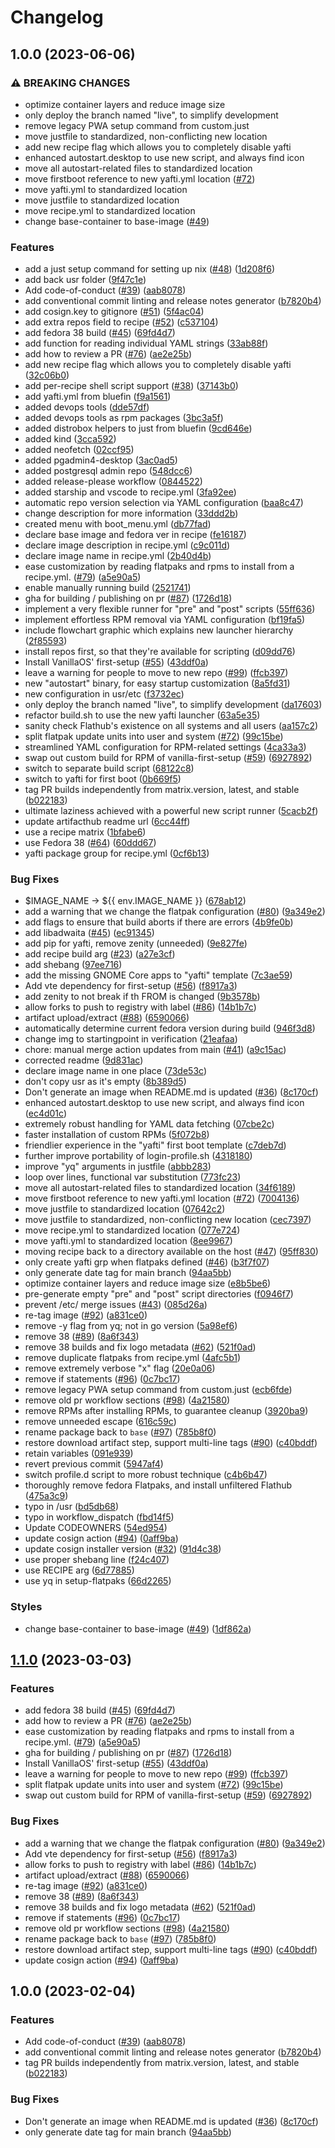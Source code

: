 # Changelog

## 1.0.0 (2023-06-06)


### ⚠ BREAKING CHANGES

* optimize container layers and reduce image size
* only deploy the branch named "live", to simplify development
* remove legacy PWA setup command from custom.just
* move justfile to standardized, non-conflicting new location
* add new recipe flag which allows you to completely disable yafti
* enhanced autostart.desktop to use new script, and always find icon
* move all autostart-related files to standardized location
* move firstboot reference to new yafti.yml location ([#72](https://github.com/odintdh/testblue/issues/72))
* move yafti.yml to standardized location
* move justfile to standardized location
* move recipe.yml to standardized location
* change base-container to base-image ([#49](https://github.com/odintdh/testblue/issues/49))

### Features

* add a just setup command for setting up nix ([#48](https://github.com/odintdh/testblue/issues/48)) ([1d208f6](https://github.com/odintdh/testblue/commit/1d208f6eaec5000daab9e4bce69e5547a916df89))
* add back usr folder ([9f47c1e](https://github.com/odintdh/testblue/commit/9f47c1eddfc00779de2fc4c07bb6816bda9adf76))
* Add code-of-conduct ([#39](https://github.com/odintdh/testblue/issues/39)) ([aab8078](https://github.com/odintdh/testblue/commit/aab8078cfdc7d2354e057a0ca4771d3a53d2df4c))
* add conventional commit linting and release notes generator ([b7820b4](https://github.com/odintdh/testblue/commit/b7820b4ba312ca939d0dc977ed9f6a08d135324b))
* add cosign.key to gitignore ([#51](https://github.com/odintdh/testblue/issues/51)) ([5f4ac04](https://github.com/odintdh/testblue/commit/5f4ac049a7f60bb55e40da809e29ac1dd9f65fc9))
* add extra repos field to recipe ([#52](https://github.com/odintdh/testblue/issues/52)) ([c537104](https://github.com/odintdh/testblue/commit/c537104ba2695a3c843ba7e67e7a118665f50c9a))
* add fedora 38 build ([#45](https://github.com/odintdh/testblue/issues/45)) ([69fd4d7](https://github.com/odintdh/testblue/commit/69fd4d7a57c5ce39331e47e8dedeb2a2f643190f))
* add function for reading individual YAML strings ([33ab88f](https://github.com/odintdh/testblue/commit/33ab88f7940b6e360d3e8d7f4a1b0b393547dd92))
* add how to review a PR ([#76](https://github.com/odintdh/testblue/issues/76)) ([ae2e25b](https://github.com/odintdh/testblue/commit/ae2e25b92f5ebebed2fcaad53ecfab651a639d12))
* add new recipe flag which allows you to completely disable yafti ([32c06b0](https://github.com/odintdh/testblue/commit/32c06b0867b0e4f66c3d1dfa303530682c16a52f))
* add per-recipe shell script support ([#38](https://github.com/odintdh/testblue/issues/38)) ([37143b0](https://github.com/odintdh/testblue/commit/37143b0e23582f8754808b77aee4b594bb877ba1))
* add yafti.yml from bluefin ([f9a1561](https://github.com/odintdh/testblue/commit/f9a1561f2c8a718890f4d932db8ce625342610e2))
* added devops tools ([dde57df](https://github.com/odintdh/testblue/commit/dde57df4544a88195cd188ee757431ba8ee61c84))
* added devops tools as rpm packages ([3bc3a5f](https://github.com/odintdh/testblue/commit/3bc3a5f4d92f215533ca465f8262717f7982662c))
* added distrobox helpers to just from bluefin ([9cd646e](https://github.com/odintdh/testblue/commit/9cd646e014052f0cd8952c1c8bb7287f8662a871))
* added kind ([3cca592](https://github.com/odintdh/testblue/commit/3cca5923083135aa3c368c924c0929179b5b2050))
* added neofetch ([02ccf95](https://github.com/odintdh/testblue/commit/02ccf95c0f6a0ff44a42d7579e0351e252d86c56))
* added pgadmin4-desktop ([3ac0ad5](https://github.com/odintdh/testblue/commit/3ac0ad5ddca8c18771fe7966d660e47751960457))
* added postgresql admin repo ([548dcc6](https://github.com/odintdh/testblue/commit/548dcc6afdc56a625bef77559a94155c76f760cf))
* added release-please workflow ([0844522](https://github.com/odintdh/testblue/commit/0844522fae0f83463058fb740dc18cd67206b841))
* added starship and vscode to recipe.yml ([3fa92ee](https://github.com/odintdh/testblue/commit/3fa92ee8b58833dea118071e86d26852d4c26edb))
* automatic repo version selection via YAML configuration ([baa8c47](https://github.com/odintdh/testblue/commit/baa8c47ffa97ae25077d205432bec0c549b27319))
* change description for more information ([33ddd2b](https://github.com/odintdh/testblue/commit/33ddd2bbac6eebbf4716af0465808f2e2fe56ebc))
* created menu with boot_menu.yml ([db77fad](https://github.com/odintdh/testblue/commit/db77fadc9676a11673132ac9736ca19d93e4cb17))
* declare base image and fedora ver in recipe ([fe16187](https://github.com/odintdh/testblue/commit/fe16187a92400865b4f96e82ce4d6781478bdfe6))
* declare image description in recipe.yml ([c9c011d](https://github.com/odintdh/testblue/commit/c9c011d842a9ef9ec5d3976a0fd167b22ca0f0ed))
* declare image name in recipe.yml ([2b40d4b](https://github.com/odintdh/testblue/commit/2b40d4b4367c669f1e557194db7bc14ac40f8b53))
* ease customization by reading flatpaks and rpms to install from a recipe.yml. ([#79](https://github.com/odintdh/testblue/issues/79)) ([a5e90a5](https://github.com/odintdh/testblue/commit/a5e90a588f58a938405bf513d1032955be34028e))
* enable manually running build ([2521741](https://github.com/odintdh/testblue/commit/2521741049e25b13c3865225be26c3d63aa84a21))
* gha for building / publishing on pr ([#87](https://github.com/odintdh/testblue/issues/87)) ([1726d18](https://github.com/odintdh/testblue/commit/1726d182ee95ce5eb13f47212799a68b63c5aefc))
* implement a very flexible runner for "pre" and "post" scripts ([55ff636](https://github.com/odintdh/testblue/commit/55ff6363be7a783a5949ede05575d2936a4c6e29))
* implement effortless RPM removal via YAML configuration ([bf19fa5](https://github.com/odintdh/testblue/commit/bf19fa5eca5b6440f4cfe83aa33c2c2e5797d33e))
* include flowchart graphic which explains new launcher hierarchy ([2f85593](https://github.com/odintdh/testblue/commit/2f85593176abfe9eafdd59780d7909e386af4c15))
* install repos first, so that they're available for scripting ([d09dd76](https://github.com/odintdh/testblue/commit/d09dd7624355076616735f82e066f364c0d02470))
* Install VanillaOS' first-setup ([#55](https://github.com/odintdh/testblue/issues/55)) ([43ddf0a](https://github.com/odintdh/testblue/commit/43ddf0a123911f9dedc3a76dcfc314a7cb37e871))
* leave a warning for people to move to new repo ([#99](https://github.com/odintdh/testblue/issues/99)) ([ffcb397](https://github.com/odintdh/testblue/commit/ffcb3973bd540d679ab033ed94de6336b903e7dd))
* new "autostart" binary, for easy startup customization ([8a5fd31](https://github.com/odintdh/testblue/commit/8a5fd31f8877ff425dd360ab2cd8a63e67ddd95a))
* new configuration in usr/etc ([f3732ec](https://github.com/odintdh/testblue/commit/f3732ec08c35417dc54fbc584805d9839c234cd7))
* only deploy the branch named "live", to simplify development ([da17603](https://github.com/odintdh/testblue/commit/da17603567bd7206a844d932c1cac34329d05817))
* refactor build.sh to use the new yafti launcher ([63a5e35](https://github.com/odintdh/testblue/commit/63a5e3583b1f3fdd4224e5f7cf9844c7a2b3f0da))
* sanity check Flathub's existence on all systems and all users ([aa157c2](https://github.com/odintdh/testblue/commit/aa157c2514f8725e7535501fc4a02f95544a5850))
* split flatpak update units into user and system ([#72](https://github.com/odintdh/testblue/issues/72)) ([99c15be](https://github.com/odintdh/testblue/commit/99c15be6f012cb590891c5ef16b2613dc538d144))
* streamlined YAML configuration for RPM-related settings ([4ca33a3](https://github.com/odintdh/testblue/commit/4ca33a3fe37afeb14a5e764813f623be7c2af042))
* swap out custom build for RPM of vanilla-first-setup ([#59](https://github.com/odintdh/testblue/issues/59)) ([6927892](https://github.com/odintdh/testblue/commit/6927892581dadf8f31419a0d9b070bb7268513ba))
* switch to separate build script ([68122c8](https://github.com/odintdh/testblue/commit/68122c87cacbadc47bd85403c2d1c5b5b49eab3f))
* switch to yafti for first boot ([0b669f5](https://github.com/odintdh/testblue/commit/0b669f5bb502c5e334474c54c95fbb7fed184b36))
* tag PR builds independently from matrix.version, latest, and stable ([b022183](https://github.com/odintdh/testblue/commit/b02218386235e6d40a11a48b5b1171e9acf8d1eb))
* ultimate laziness achieved with a powerful new script runner ([5cacb2f](https://github.com/odintdh/testblue/commit/5cacb2fcd86aa499aba4188ef6357e7e008373bc))
* update artifacthub readme url ([6cc44ff](https://github.com/odintdh/testblue/commit/6cc44ff4a9462727260733d9c973aae5a3f90c46))
* use a recipe matrix ([1bfabe6](https://github.com/odintdh/testblue/commit/1bfabe674e92dd5bf7fc12956941857de4eacd0a))
* use Fedora 38 ([#64](https://github.com/odintdh/testblue/issues/64)) ([60ddd67](https://github.com/odintdh/testblue/commit/60ddd67713b1fd843377276dbefb1afd54e23cc0))
* yafti package group for recipe.yml ([0cf6b13](https://github.com/odintdh/testblue/commit/0cf6b13b6c44135848ae9a400b2fa3aa5aed657d))


### Bug Fixes

* $IMAGE_NAME -&gt; ${{ env.IMAGE_NAME }} ([678ab12](https://github.com/odintdh/testblue/commit/678ab12c5ac41751775ca6898d09e2d09ea2d8b3))
* add a warning that we change the flatpak configuration ([#80](https://github.com/odintdh/testblue/issues/80)) ([9a349e2](https://github.com/odintdh/testblue/commit/9a349e2625791b90c11f640938060344ec3e4bd5))
* add flags to ensure that build aborts if there are errors ([4b9fe0b](https://github.com/odintdh/testblue/commit/4b9fe0b05bd138cebd825e67cb6c5a062181d6d8))
* add libadwaita ([#45](https://github.com/odintdh/testblue/issues/45)) ([ec91345](https://github.com/odintdh/testblue/commit/ec91345bc71b373b3fa5aff4ad3df0eefec45fa4))
* add pip for yafti, remove zenity (unneeded) ([9e827fe](https://github.com/odintdh/testblue/commit/9e827fe6be1495221cecc83746d266a78c55ba96))
* add recipe build arg ([#23](https://github.com/odintdh/testblue/issues/23)) ([a27e3cf](https://github.com/odintdh/testblue/commit/a27e3cfa13fbf76e145a6fcd4bb469d42daf5995))
* add shebang ([97ee716](https://github.com/odintdh/testblue/commit/97ee7169f4a287520b516bc377b90046b717daaf))
* add the missing GNOME Core apps to "yafti" template ([7c3ae59](https://github.com/odintdh/testblue/commit/7c3ae599e521fdab197dd8710f3b38b057d3f007))
* Add vte dependency for first-setup ([#56](https://github.com/odintdh/testblue/issues/56)) ([f8917a3](https://github.com/odintdh/testblue/commit/f8917a3258196f85b8e3805f5ebcb1c9c0db06a7))
* add zenity to not break if th FROM is changed ([9b3578b](https://github.com/odintdh/testblue/commit/9b3578b2175d4ad2427736ff7a7e3bc962ea35f0))
* allow forks to push to registry with label ([#86](https://github.com/odintdh/testblue/issues/86)) ([14b1b7c](https://github.com/odintdh/testblue/commit/14b1b7cb044ec616817aa30075609469dcb9986b))
* artifact upload/extract ([#88](https://github.com/odintdh/testblue/issues/88)) ([6590066](https://github.com/odintdh/testblue/commit/6590066ebcf72d6c4a56730dd682088db17d7df0))
* automatically determine current fedora version during build ([946f3d8](https://github.com/odintdh/testblue/commit/946f3d82eec8bfb12a187c00b31aa5ac512fa0d7))
* change img to startingpoint in verification ([21eafaa](https://github.com/odintdh/testblue/commit/21eafaa3c09c888f8b90a0345855a5024a24dacb))
* chore: manual merge action updates from main  ([#41](https://github.com/odintdh/testblue/issues/41)) ([a9c15ac](https://github.com/odintdh/testblue/commit/a9c15ac30655689f15e83e2534335f2b49a4622b))
* corrected readme ([9d831ac](https://github.com/odintdh/testblue/commit/9d831ac736a658ae9949e17363abacfb37618f2b))
* declare image name in one place ([73de53c](https://github.com/odintdh/testblue/commit/73de53cd39fbc4a5c84e27d9df7215f91d689ab4))
* don't copy usr as it's empty ([8b389d5](https://github.com/odintdh/testblue/commit/8b389d5f049c6e9c74c9a742edf798d52beaab28))
* Don't generate an image when README.md is updated ([#36](https://github.com/odintdh/testblue/issues/36)) ([8c170cf](https://github.com/odintdh/testblue/commit/8c170cfe89dd306eec0940f4dc50ed245c94bc2b))
* enhanced autostart.desktop to use new script, and always find icon ([ec4d01c](https://github.com/odintdh/testblue/commit/ec4d01caa8dfeeb152e474a40d7485903be98edd))
* extremely robust handling for YAML data fetching ([07cbe2c](https://github.com/odintdh/testblue/commit/07cbe2cc08908ffef4a4543f2e50f0c3a80ed559))
* faster installation of custom RPMs ([5f072b8](https://github.com/odintdh/testblue/commit/5f072b8b671ccb68b8e15aff62abebda4ac1115a))
* friendlier experience in the "yafti" first boot template ([c7deb7d](https://github.com/odintdh/testblue/commit/c7deb7d6fe3aa4256d7a79123ffc250a24165263))
* further improve portability of login-profile.sh ([4318180](https://github.com/odintdh/testblue/commit/4318180a7c134fc06c83bac550c90c50678550d8))
* improve "yq" arguments in justfile ([abbb283](https://github.com/odintdh/testblue/commit/abbb283dbe69d1e126a8bf41141c517cdda0d488))
* loop over lines, functional var substitution ([773fc23](https://github.com/odintdh/testblue/commit/773fc23804d7f6d5c044d46c28564a62d709f171))
* move all autostart-related files to standardized location ([34f6189](https://github.com/odintdh/testblue/commit/34f6189d26043b0efb4242d186cfc211a0a16c14))
* move firstboot reference to new yafti.yml location ([#72](https://github.com/odintdh/testblue/issues/72)) ([7004136](https://github.com/odintdh/testblue/commit/700413653ee904c20a5ba2eb365dcfda33c77fec))
* move justfile to standardized location ([07642c2](https://github.com/odintdh/testblue/commit/07642c2f43167d13b51ef3b29fa0679908fa8d93))
* move justfile to standardized, non-conflicting new location ([cec7397](https://github.com/odintdh/testblue/commit/cec73978cf2ff49b0aad5278485e8854f5738519))
* move recipe.yml to standardized location ([077e724](https://github.com/odintdh/testblue/commit/077e7243f264840cb71b801335cc9b728ee73813))
* move yafti.yml to standardized location ([8ee9967](https://github.com/odintdh/testblue/commit/8ee996722f698d585651b252d60ef57d59fc1627))
* moving recipe back to a directory available on the host ([#47](https://github.com/odintdh/testblue/issues/47)) ([95ff830](https://github.com/odintdh/testblue/commit/95ff830b49649fd3d76f54e7cce1727ace6ac6c6))
* only create yafti grp when flatpaks defined ([#46](https://github.com/odintdh/testblue/issues/46)) ([b3f7f07](https://github.com/odintdh/testblue/commit/b3f7f07d6ceca0489d699c6d2dfa4d995588c5c1))
* only generate date tag for main branch ([94aa5bb](https://github.com/odintdh/testblue/commit/94aa5bb8df2aac0985d4c9422b19b0c03a3f25b0))
* optimize container layers and reduce image size ([e8b5be6](https://github.com/odintdh/testblue/commit/e8b5be6e83099043a4aa51460154940af3ee7ce2))
* pre-generate empty "pre" and "post" script directories ([f0946f7](https://github.com/odintdh/testblue/commit/f0946f74b9c93c46a57186d7df6d9310c1fb508b))
* prevent /etc/ merge issues ([#43](https://github.com/odintdh/testblue/issues/43)) ([085d26a](https://github.com/odintdh/testblue/commit/085d26aa1acd7252c1c54fbd18661fed1a69d4e1))
* re-tag image ([#92](https://github.com/odintdh/testblue/issues/92)) ([a831ce0](https://github.com/odintdh/testblue/commit/a831ce00df84d94e2bdb48013f650bcbb5b39568))
* remove -y flag from yq; not in  go version ([5a98ef6](https://github.com/odintdh/testblue/commit/5a98ef653293d5d3a9b4f0920d3625291a93601a))
* remove 38 ([#89](https://github.com/odintdh/testblue/issues/89)) ([8a6f343](https://github.com/odintdh/testblue/commit/8a6f3433ad45b0f9f3da974a691001c02f498fb1))
* remove 38 builds and fix logo metadata ([#62](https://github.com/odintdh/testblue/issues/62)) ([521f0ad](https://github.com/odintdh/testblue/commit/521f0adcda598a1bf494d969df375f0c0a03a10c))
* remove duplicate flatpaks from recipe.yml ([4afc5b1](https://github.com/odintdh/testblue/commit/4afc5b1b4482ec6eb5e1841cbb57d3d9e3d98f5c))
* remove extremely verbose "x" flag ([20e0a06](https://github.com/odintdh/testblue/commit/20e0a06588e9b0e4edb3522f4d9602d2e681f4af))
* remove if statements ([#96](https://github.com/odintdh/testblue/issues/96)) ([0c7bc17](https://github.com/odintdh/testblue/commit/0c7bc17666ae038a0504d24a0e683f724c734527))
* remove legacy PWA setup command from custom.just ([ecb6fde](https://github.com/odintdh/testblue/commit/ecb6fdebb17240de5a80c8cf9e54d99623f0dab6))
* remove old pr workflow sections ([#98](https://github.com/odintdh/testblue/issues/98)) ([4a21580](https://github.com/odintdh/testblue/commit/4a21580f4e4d40692449bae61a75a555e8569be1))
* remove RPMs after installing RPMs, to guarantee cleanup ([3920ba9](https://github.com/odintdh/testblue/commit/3920ba9ab53fd75e5b54fdecdd330e0a80fcc0bb))
* remove unneeded escape ([616c59c](https://github.com/odintdh/testblue/commit/616c59c90bebd1d4dda24d5c28fa35adb067b13a))
* rename package back to `base` ([#97](https://github.com/odintdh/testblue/issues/97)) ([785b8f0](https://github.com/odintdh/testblue/commit/785b8f0d8adb8513bbe94b8918bfc0033ee0ca45))
* restore download artifact step, support multi-line tags ([#90](https://github.com/odintdh/testblue/issues/90)) ([c40bddf](https://github.com/odintdh/testblue/commit/c40bddfdf39a61545700ecb8123a02abd24a4f8f))
* retain variables ([091e939](https://github.com/odintdh/testblue/commit/091e9396f2929bee6a3cf1606439377f75f13a92))
* revert previous commit ([5947af4](https://github.com/odintdh/testblue/commit/5947af45da9ea324ab8c52e09142c916791d88e2))
* switch profile.d script to more robust technique ([c4b6b47](https://github.com/odintdh/testblue/commit/c4b6b4760606c9f70c30a88c9b20474e5698cc95))
* thoroughly remove fedora Flatpaks, and install unfiltered Flathub ([475a3c9](https://github.com/odintdh/testblue/commit/475a3c91cdfced27b73ad80a6d5e1ec19617d932))
* typo in /usr ([bd5db68](https://github.com/odintdh/testblue/commit/bd5db68387150ee04afc348bfdfd42afdc4db167))
* typo in workflow_dispatch ([fbd14f5](https://github.com/odintdh/testblue/commit/fbd14f502f6c2ceaeb02f6b7ddab246b7a507171))
* Update CODEOWNERS ([54ed954](https://github.com/odintdh/testblue/commit/54ed9540a2498efb2248e9720172837c5b0c7df0))
* update cosign action ([#94](https://github.com/odintdh/testblue/issues/94)) ([0aff9ba](https://github.com/odintdh/testblue/commit/0aff9bac374c3494f57a360fd4426afe705bfee9))
* update cosign installer version ([#32](https://github.com/odintdh/testblue/issues/32)) ([91d4c38](https://github.com/odintdh/testblue/commit/91d4c3877ca61595f4e1f6a5cfa5dbf4dcc0e596))
* use proper shebang line ([f24c407](https://github.com/odintdh/testblue/commit/f24c4072fdb09f117f8e2b58baf017883725b7a0))
* use RECIPE arg ([6d77885](https://github.com/odintdh/testblue/commit/6d778859c82924e920198c69c2e27bbabdf3ea3e))
* use yq in setup-flatpaks ([66d2265](https://github.com/odintdh/testblue/commit/66d22650f02cb4c551675614168b44eb89cb8345))


### Styles

* change base-container to base-image ([#49](https://github.com/odintdh/testblue/issues/49)) ([1df862a](https://github.com/odintdh/testblue/commit/1df862aae8472f765828043d0ae1bea2953b61a0))

## [1.1.0](https://github.com/ublue-os/base/compare/v1.0.0...v1.1.0) (2023-03-03)


### Features

* add fedora 38 build ([#45](https://github.com/ublue-os/base/issues/45)) ([69fd4d7](https://github.com/ublue-os/base/commit/69fd4d7a57c5ce39331e47e8dedeb2a2f643190f))
* add how to review a PR ([#76](https://github.com/ublue-os/base/issues/76)) ([ae2e25b](https://github.com/ublue-os/base/commit/ae2e25b92f5ebebed2fcaad53ecfab651a639d12))
* ease customization by reading flatpaks and rpms to install from a recipe.yml. ([#79](https://github.com/ublue-os/base/issues/79)) ([a5e90a5](https://github.com/ublue-os/base/commit/a5e90a588f58a938405bf513d1032955be34028e))
* gha for building / publishing on pr ([#87](https://github.com/ublue-os/base/issues/87)) ([1726d18](https://github.com/ublue-os/base/commit/1726d182ee95ce5eb13f47212799a68b63c5aefc))
* Install VanillaOS' first-setup ([#55](https://github.com/ublue-os/base/issues/55)) ([43ddf0a](https://github.com/ublue-os/base/commit/43ddf0a123911f9dedc3a76dcfc314a7cb37e871))
* leave a warning for people to move to new repo ([#99](https://github.com/ublue-os/base/issues/99)) ([ffcb397](https://github.com/ublue-os/base/commit/ffcb3973bd540d679ab033ed94de6336b903e7dd))
* split flatpak update units into user and system ([#72](https://github.com/ublue-os/base/issues/72)) ([99c15be](https://github.com/ublue-os/base/commit/99c15be6f012cb590891c5ef16b2613dc538d144))
* swap out custom build for RPM of vanilla-first-setup ([#59](https://github.com/ublue-os/base/issues/59)) ([6927892](https://github.com/ublue-os/base/commit/6927892581dadf8f31419a0d9b070bb7268513ba))


### Bug Fixes

* add a warning that we change the flatpak configuration ([#80](https://github.com/ublue-os/base/issues/80)) ([9a349e2](https://github.com/ublue-os/base/commit/9a349e2625791b90c11f640938060344ec3e4bd5))
* Add vte dependency for first-setup ([#56](https://github.com/ublue-os/base/issues/56)) ([f8917a3](https://github.com/ublue-os/base/commit/f8917a3258196f85b8e3805f5ebcb1c9c0db06a7))
* allow forks to push to registry with label ([#86](https://github.com/ublue-os/base/issues/86)) ([14b1b7c](https://github.com/ublue-os/base/commit/14b1b7cb044ec616817aa30075609469dcb9986b))
* artifact upload/extract ([#88](https://github.com/ublue-os/base/issues/88)) ([6590066](https://github.com/ublue-os/base/commit/6590066ebcf72d6c4a56730dd682088db17d7df0))
* re-tag image ([#92](https://github.com/ublue-os/base/issues/92)) ([a831ce0](https://github.com/ublue-os/base/commit/a831ce00df84d94e2bdb48013f650bcbb5b39568))
* remove 38 ([#89](https://github.com/ublue-os/base/issues/89)) ([8a6f343](https://github.com/ublue-os/base/commit/8a6f3433ad45b0f9f3da974a691001c02f498fb1))
* remove 38 builds and fix logo metadata ([#62](https://github.com/ublue-os/base/issues/62)) ([521f0ad](https://github.com/ublue-os/base/commit/521f0adcda598a1bf494d969df375f0c0a03a10c))
* remove if statements ([#96](https://github.com/ublue-os/base/issues/96)) ([0c7bc17](https://github.com/ublue-os/base/commit/0c7bc17666ae038a0504d24a0e683f724c734527))
* remove old pr workflow sections ([#98](https://github.com/ublue-os/base/issues/98)) ([4a21580](https://github.com/ublue-os/base/commit/4a21580f4e4d40692449bae61a75a555e8569be1))
* rename package back to `base` ([#97](https://github.com/ublue-os/base/issues/97)) ([785b8f0](https://github.com/ublue-os/base/commit/785b8f0d8adb8513bbe94b8918bfc0033ee0ca45))
* restore download artifact step, support multi-line tags ([#90](https://github.com/ublue-os/base/issues/90)) ([c40bddf](https://github.com/ublue-os/base/commit/c40bddfdf39a61545700ecb8123a02abd24a4f8f))
* update cosign action ([#94](https://github.com/ublue-os/base/issues/94)) ([0aff9ba](https://github.com/ublue-os/base/commit/0aff9bac374c3494f57a360fd4426afe705bfee9))

## 1.0.0 (2023-02-04)


### Features

* Add code-of-conduct ([#39](https://github.com/ublue-os/base/issues/39)) ([aab8078](https://github.com/ublue-os/base/commit/aab8078cfdc7d2354e057a0ca4771d3a53d2df4c))
* add conventional commit linting and release notes generator ([b7820b4](https://github.com/ublue-os/base/commit/b7820b4ba312ca939d0dc977ed9f6a08d135324b))
* tag PR builds independently from matrix.version, latest, and stable ([b022183](https://github.com/ublue-os/base/commit/b02218386235e6d40a11a48b5b1171e9acf8d1eb))


### Bug Fixes

* Don't generate an image when README.md is updated ([#36](https://github.com/ublue-os/base/issues/36)) ([8c170cf](https://github.com/ublue-os/base/commit/8c170cfe89dd306eec0940f4dc50ed245c94bc2b))
* only generate date tag for main branch ([94aa5bb](https://github.com/ublue-os/base/commit/94aa5bb8df2aac0985d4c9422b19b0c03a3f25b0))
